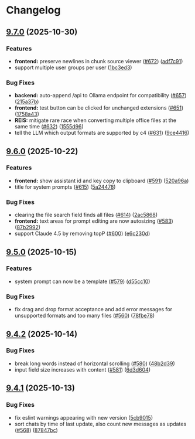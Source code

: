 # Changelog

## [9.7.0](https://github.com/codecentric/c4-genai-suite/compare/v9.6.0...v9.7.0) (2025-10-30)


### Features

* **frontend:** preserve newlines in chunk source viewer ([#672](https://github.com/codecentric/c4-genai-suite/issues/672)) ([adf7c91](https://github.com/codecentric/c4-genai-suite/commit/adf7c91b8433a5667670d60d860c937b72ea5e04))
* support multiple user groups per user ([1bc3ed3](https://github.com/codecentric/c4-genai-suite/commit/1bc3ed30a87bf0aa27c50a59917b5412a5cb7088))


### Bug Fixes

* **backend:** auto-append /api to Ollama endpoint for compatibility ([#657](https://github.com/codecentric/c4-genai-suite/issues/657)) ([215a37b](https://github.com/codecentric/c4-genai-suite/commit/215a37bd67bd8e2914f15362a9760b4a4adc1b3e))
* **frontend:** test button can be clicked for unchanged extensions ([#651](https://github.com/codecentric/c4-genai-suite/issues/651)) ([1758a43](https://github.com/codecentric/c4-genai-suite/commit/1758a43bf894b778c504b7421c7fb2ca618a80fd))
* **REIS:** mitigate rare race when converting multiple office files at the same time ([#632](https://github.com/codecentric/c4-genai-suite/issues/632)) ([1555d96](https://github.com/codecentric/c4-genai-suite/commit/1555d966b5b7931b39e6fb8f189848d1c6fa1a88))
* tell the LLM which output formats are supported by c4 ([#631](https://github.com/codecentric/c4-genai-suite/issues/631)) ([9ce4416](https://github.com/codecentric/c4-genai-suite/commit/9ce4416921d11ba7c0ba9dce23c5cd548cc9e8f5))

## [9.6.0](https://github.com/codecentric/c4-genai-suite/compare/v9.5.0...v9.6.0) (2025-10-22)


### Features

* **frontend:** show assistant id and key copy to clipboard ([#591](https://github.com/codecentric/c4-genai-suite/issues/591)) ([520a96a](https://github.com/codecentric/c4-genai-suite/commit/520a96a77d8e34f1a6de55d3431cbb4be0b10788))
* title for system prompts ([#615](https://github.com/codecentric/c4-genai-suite/issues/615)) ([5a24478](https://github.com/codecentric/c4-genai-suite/commit/5a2447802cc45285db07cb93a53a4b29c7e163b4))


### Bug Fixes

* clearing the file search field finds all files ([#614](https://github.com/codecentric/c4-genai-suite/issues/614)) ([2ac5868](https://github.com/codecentric/c4-genai-suite/commit/2ac586882c4c3a5fd3090f1a7d1c2a36a2bca3f1))
* **frontend:** text areas for prompt editing are now autosizing ([#583](https://github.com/codecentric/c4-genai-suite/issues/583)) ([87b2992](https://github.com/codecentric/c4-genai-suite/commit/87b299211b88836c68d5c1c93b1ea8cec3457f1b))
* support Claude 4.5 by removing topP ([#600](https://github.com/codecentric/c4-genai-suite/issues/600)) ([e6c230d](https://github.com/codecentric/c4-genai-suite/commit/e6c230d069bd5815f3ecc2f8cbd2f2488864a1ac))

## [9.5.0](https://github.com/codecentric/c4-genai-suite/compare/v9.4.2...v9.5.0) (2025-10-15)


### Features

* system prompt can now be a template ([#579](https://github.com/codecentric/c4-genai-suite/issues/579)) ([d55cc10](https://github.com/codecentric/c4-genai-suite/commit/d55cc10120503b23e8dab602d76eb5ae926afae9))


### Bug Fixes

* fix drag and drop format acceptance and add error messages for unsupported formats and too many files ([#560](https://github.com/codecentric/c4-genai-suite/issues/560)) ([78fbe78](https://github.com/codecentric/c4-genai-suite/commit/78fbe78d7180871b50d232b5201f4e6386177619))

## [9.4.2](https://github.com/codecentric/c4-genai-suite/compare/v9.4.1...v9.4.2) (2025-10-14)


### Bug Fixes

* break long words instead of horizontal scrolling ([#580](https://github.com/codecentric/c4-genai-suite/issues/580)) ([48b2d39](https://github.com/codecentric/c4-genai-suite/commit/48b2d39b77665d5cd4b2ec3ddb9b0916a09d30e8))
* input field size increases with content ([#581](https://github.com/codecentric/c4-genai-suite/issues/581)) ([6d3d604](https://github.com/codecentric/c4-genai-suite/commit/6d3d604c0a2e5ba3d1c3d6a51f6affce9804b0a9))

## [9.4.1](https://github.com/codecentric/c4-genai-suite/compare/v9.4.0...v9.4.1) (2025-10-13)


### Bug Fixes

* fix eslint warnings appearing with new version ([5cb9015](https://github.com/codecentric/c4-genai-suite/commit/5cb9015f4c9c2eb2f9df7cfdb870b68be795a925))
* sort chats by time of last update, also count new messages as updates ([#568](https://github.com/codecentric/c4-genai-suite/issues/568)) ([87847bc](https://github.com/codecentric/c4-genai-suite/commit/87847bcf18778da9c5cc62c3fd3d7ab621e7b3bd))
